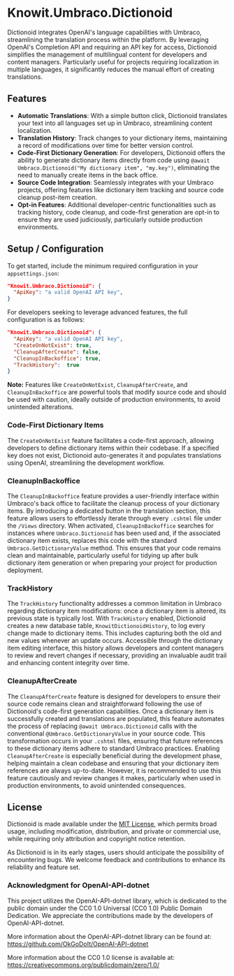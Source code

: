 # Knowit.Umbraco.Dictionoid

Dictionoid integrates OpenAI's language capabilities with Umbraco, streamlining the translation process within the platform. 
By leveraging OpenAI's Completion API and requiring an API key for access, Dictionoid simplifies the management of multilingual content for developers and content managers. 
Particularly useful for projects requiring localization in multiple languages, it significantly reduces the manual effort of creating translations.

## Features

- **Automatic Translations**: With a simple button click, Dictionoid translates your text into all languages set up in Umbraco, streamlining content localization.
- **Translation History**: Track changes to your dictionary items, maintaining a record of modifications over time for better version control.
- **Code-First Dictionary Generation**: For developers, Dictionoid offers the ability to generate dictionary items directly from code using `@await Umbraco.Dictionoid("My dictionary item", "my.key")`, eliminating the need to manually create items in the back office.
- **Source Code Integration**: Seamlessly integrates with your Umbraco projects, offering features like dictionary item tracking and source code cleanup post-item creation.
- **Opt-in Features**: Additional developer-centric functionalities such as tracking history, code cleanup, and code-first generation are opt-in to ensure they are used judiciously, particularly outside production environments.

## Setup / Configuration

To get started, include the minimum required configuration in your `appsettings.json`:

```json
"Knowit.Umbraco.Dictionoid": {
  "ApiKey": "a valid OpenAI API key",
}
```

For developers seeking to leverage advanced features, the full configuration is as follows:

```json
"Knowit.Umbraco.Dictionoid": {
  "ApiKey": "a valid OpenAI API key",
  "CreateOnNotExist": true,
  "CleanupAfterCreate": false,
  "CleanupInBackoffice": true,
  "TrackHistory":  true
}
```

**Note:** Features like `CreateOnNotExist`, `CleanupAfterCreate`, and `CleanupInBackoffice` are powerful tools that modify source code and should be used with caution, ideally outside of production environments, to avoid unintended alterations.

### Code-First Dictionary Items

The `CreateOnNotExist` feature facilitates a code-first approach, allowing developers to define dictionary items within their codebase. If a specified key does not exist, Dictionoid auto-generates it and populates translations using OpenAI, streamlining the development workflow.

### CleanupInBackoffice

The `CleanupInBackoffice` feature provides a user-friendly interface within Umbraco's back office to facilitate the cleanup process of your dictionary items. By introducing a dedicated button in the translation section, this feature allows users to effortlessly iterate through every `.cshtml` file under the `/Views` directory. When activated, `CleanupInBackoffice` searches for instances where `Umbraco.Dictionoid` has been used and, if the associated dictionary item exists, replaces this code with the standard `Umbraco.GetDictionaryValue` method. This ensures that your code remains clean and maintainable, particularly useful for tidying up after bulk dictionary item generation or when preparing your project for production deployment.

### TrackHistory

The `TrackHistory` functionality addresses a common limitation in Umbraco regarding dictionary item modifications: once a dictionary item is altered, its previous state is typically lost. With `TrackHistory` enabled, Dictionoid creates a new database table, `KnowitDictionoidHistory`, to log every change made to dictionary items. This includes capturing both the old and new values whenever an update occurs. Accessible through the dictionary item editing interface, this history allows developers and content managers to review and revert changes if necessary, providing an invaluable audit trail and enhancing content integrity over time.


### CleanupAfterCreate

The `CleanupAfterCreate` feature is designed for developers to ensure their source code remains clean and straightforward following the use of Dictionoid's code-first generation capabilities. Once a dictionary item is successfully created and translations are populated, this feature automates the process of replacing `@await Umbraco.Dictionoid` calls with the conventional `@Umbraco.GetDictionaryValue` in your source code. This transformation occurs in your `.cshtml` files, ensuring that future references to these dictionary items adhere to standard Umbraco practices. Enabling `CleanupAfterCreate` is especially beneficial during the development phase, helping maintain a clean codebase and ensuring that your dictionary item references are always up-to-date. However, it is recommended to use this feature cautiously and review changes it makes, particularly when used in production environments, to avoid unintended consequences.


## License

Dictionoid is made available under the [MIT License](LICENSE), which permits broad usage, including modification, distribution, and private or commercial use, while requiring only attribution and copyright notice retention.

As Dictionoid is in its early stages, users should anticipate the possibility of encountering bugs. We welcome feedback and contributions to enhance its reliability and feature set.


### Acknowledgment for OpenAI-API-dotnet

This project utilizes the OpenAI-API-dotnet library, which is dedicated to the public domain under the CC0 1.0 Universal (CC0 1.0) Public Domain Dedication. We appreciate the contributions made by the developers of OpenAI-API-dotnet.

More information about the OpenAI-API-dotnet library can be found at: https://github.com/OkGoDoIt/OpenAI-API-dotnet

More information about the CC0 1.0 license is available at: https://creativecommons.org/publicdomain/zero/1.0/
